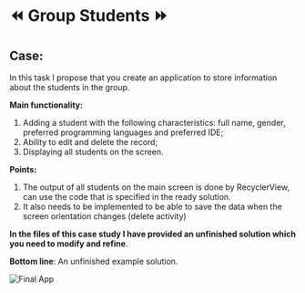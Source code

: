 # ⏪ **Group Students** ⏩
## **Case**: 
In this task I propose that you create an application to store information about the students in the group.

**Main functionality:** 
1. Adding a student with the following characteristics: full name, gender, preferred programming languages and preferred IDE; 
2. Ability to edit and delete the record;
3. Displaying all students on the screen.

**Points:**
1. The output of all students on the main screen is done by RecyclerView, can use the code that is specified in the ready solution. 
2. It also needs to be implemented to be able to save the data when the screen orientation changes (delete activity)

**In the files of this case study I have provided an unfinished solution which you need to modify and refine**.

**Bottom line**: An unfinished example solution.

![Final App](https://github.com/Alex-tech-it/Android-PetProjects/blob/main/Img/Calculator.jpg)
